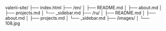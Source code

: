valerii-site/
├── index.html
├── /en/
│   ├── README.md
│   ├── about.md
│   ├── projects.md
│   └── _sidebar.md
├── /ru/
│   ├── README.md
│   ├── about.md
│   ├── projects.md
│   └── _sidebar.md
├── /images/
│   └── 108.jpg

